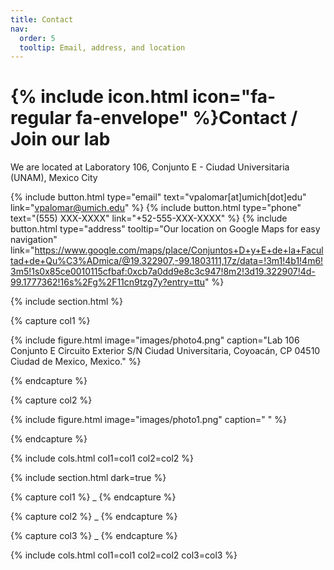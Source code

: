 ```yaml
---
title: Contact
nav:
  order: 5
  tooltip: Email, address, and location
---
```


# {% include icon.html icon="fa-regular fa-envelope" %}Contact / Join our lab

We are located at Laboratory 106, Conjunto E - Ciudad Universitaria (UNAM), Mexico City

{%
  include button.html
  type="email"
  text="vpalomar[at]umich[dot]edu"
  link="vpalomar@umich.edu"
%}
{%
  include button.html
  type="phone"
  text="(555) XXX-XXXX"
  link="+52-555-XXX-XXXX"
%}
{%
  include button.html
  type="address"
  tooltip="Our location on Google Maps for easy navigation"
link="https://www.google.com/maps/place/Conjuntos+D+y+E+de+la+Facultad+de+Qu%C3%ADmica/@19.322907,-99.1803111,17z/data=!3m1!4b1!4m6!3m5!1s0x85ce0010115cfbaf:0xcb7a0dd9e8c3c947!8m2!3d19.322907!4d-99.1777362!16s%2Fg%2F11cn9tzg7y?entry=ttu"
%}

{% include section.html %}

{% capture col1 %}

{%
  include figure.html
  image="images/photo4.png"
  caption="Lab 106 Conjunto E
Circuito Exterior S/N Ciudad Universitaria, Coyoacán, CP 04510
Ciudad de Mexico, Mexico."
%}

{% endcapture %}

{% capture col2 %}

{%
  include figure.html
  image="images/photo1.png"
  caption=" "
%}

{% endcapture %}

{% include cols.html col1=col1 col2=col2 %}

{% include section.html dark=true %}

{% capture col1 %}
_
{% endcapture %}

{% capture col2 %}
_
{% endcapture %}

{% capture col3 %}
_
{% endcapture %}

{% include cols.html col1=col1 col2=col2 col3=col3 %}
